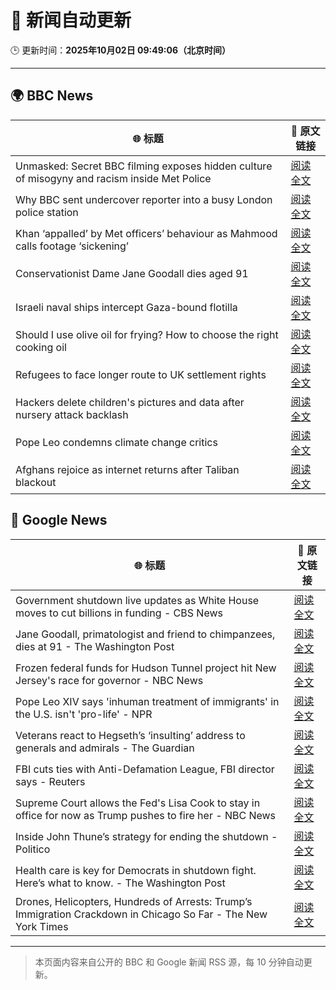 # 🧠 新闻自动更新

🕒 更新时间：**2025年10月02日 09:49:06（北京时间）**

---

## 🌍 BBC News

| 🌐 标题 | 🔗 原文链接 |
|--------|-------------|
| Unmasked: Secret BBC filming exposes hidden culture of misogyny and racism inside Met Police | [阅读全文](https://www.bbc.com/news/articles/cvgq06d44jyo?at_medium=RSS&at_campaign=rss) |
| Why BBC sent undercover reporter into a busy London police station | [阅读全文](https://www.bbc.com/news/articles/cvgn0rjyn2jo?at_medium=RSS&at_campaign=rss) |
| Khan ‘appalled’ by Met officers’ behaviour as Mahmood calls footage ‘sickening’ | [阅读全文](https://www.bbc.com/news/articles/c1mx28gyl29o?at_medium=RSS&at_campaign=rss) |
| Conservationist Dame Jane Goodall dies aged 91 | [阅读全文](https://www.bbc.com/news/articles/czrp24myrl7o?at_medium=RSS&at_campaign=rss) |
| Israeli naval ships intercept Gaza-bound flotilla | [阅读全文](https://www.bbc.com/news/articles/c0lk292jww4o?at_medium=RSS&at_campaign=rss) |
| Should I use olive oil for frying? How to choose the right cooking oil | [阅读全文](https://www.bbc.com/news/articles/cj3y7j2dz44o?at_medium=RSS&at_campaign=rss) |
| Refugees to face longer route to UK settlement rights | [阅读全文](https://www.bbc.com/news/articles/cddmpr21yr2o?at_medium=RSS&at_campaign=rss) |
| Hackers delete children's pictures and data after nursery attack backlash | [阅读全文](https://www.bbc.com/news/articles/c8rv83mrlyyo?at_medium=RSS&at_campaign=rss) |
| Pope Leo condemns climate change critics | [阅读全文](https://www.bbc.com/news/articles/cgl1pgr2zn8o?at_medium=RSS&at_campaign=rss) |
| Afghans rejoice as internet returns after Taliban blackout | [阅读全文](https://www.bbc.com/news/articles/c0jq2q5jnw3o?at_medium=RSS&at_campaign=rss) |

## 📰 Google News

| 🌐 标题 | 🔗 原文链接 |
|--------|-------------|
| Government shutdown live updates as White House moves to cut billions in funding - CBS News | [阅读全文](https://news.google.com/rss/articles/CBMijwFBVV95cUxQaHFLcW9oWWgzYy10ay1uZnFDbTV0WXBDVE5GM201a0lfX0ZoOVpMOFVaSHpINzBfTEVNMV9md1JraVFDV1EwYVVJRHN1MGhBcEU2R3h3eWxoMkZ3OHc4UjNvZS1jZWdVQ0FvWUpYNkhtbm9PY0RKbUViTFRiTjJsUlAyWVg0dV8wUXBtdkJ5SdIBlAFBVV95cUxOOFg0NFJ5NDNyNk5KRzQtd2ZjMjZQR1BMbnhyX3U4TU43aVBLWVoyOXgzM3lRMGhJcXRIWUlJNGtBYzYxb252eXBUUExxaWphbHpGOUxVLWFBTzZDOWd4NDlzY2dacVdZdFZxSDZWLVdTYjJyMzIwd3BJMDFVNWRyQzlJNWN3c2duWFZIWEo5dXRxdDIy?oc=5) |
| Jane Goodall, primatologist and friend to chimpanzees, dies at 91 - The Washington Post | [阅读全文](https://news.google.com/rss/articles/CBMie0FVX3lxTFB0NmtLU1RaOTAtVk1PSHM5cjZBamR3LWN4TlpxOXVGNlBMYTJNMklrOW55RzRpR0ltMjBZeGhiTXo0ZFpKMVBBLUw4VUlzZTBWM2tFNmJQVUJjcU1vOFRzV09WNXhJX09mVHJrWl92bTU5S3FyZGJqWXFXWQ?oc=5) |
| Frozen federal funds for Hudson Tunnel project hit New Jersey's race for governor - NBC News | [阅读全文](https://news.google.com/rss/articles/CBMisAFBVV95cUxNd01abkoxQVZNX05Rak5WMUlYTm85WTlVc2NXb0pIQmZvQTFLZkV6bGR2YlJzcEk1cERtWEJwcnlRQW5UaU5CeldTWm84ZVk4bWFXOU1qa3VxcE1UaGNKODNrTG84b2R1Rm9tb0V6UFlQWi1CV0RUb2F2ODYzeDJjOF9tUDJ6WWp2MEctNXNEX0xtV3FTdElBa3d5aWxncDRGdXRfUTh6VEZUZU1pNjlaZtIBVkFVX3lxTE1VZFlkUUNjVU9OcEM5OUw1dTFqbWxGZHBCYlJzeXVqZHZvdlBDSHAtSGd2eXQ5Y0F2blJFRzdmaWxmLU1KbmVJdEVPTmVFazk1aTZwdnBn?oc=5) |
| Pope Leo XIV says 'inhuman treatment of immigrants' in the U.S. isn't 'pro-life' - NPR | [阅读全文](https://news.google.com/rss/articles/CBMiuwFBVV95cUxQU0xmWEtDNUhQQy1tMDFycjRLQUpCS1lmOG04V1hCUTVoU3p6a3hUVjd2VnBLOGlYbzBxQXpqejB6bjk3ZGZoZE8xOUQ5SnhPUnhDSmhkQzZCYlh2Qzk1V0FkamZ3Rm5naEN6LVREa2o1bU1lSnQ5NEV2TVZ3VWVfR3lERkh0cUE4NTlVMFNXejQ2S2ZZeHNCMlFuUWNNaWNEYWhqQ2NyR05wM1BPcU4wUDVoTjM1Qm9xbVFj?oc=5) |
| Veterans react to Hegseth’s ‘insulting’ address to generals and admirals - The Guardian | [阅读全文](https://news.google.com/rss/articles/CBMilgFBVV95cUxOYzhkQnBfS3dmblNzRDVIeG9Sa0lwNHIweFFmTFphWTBPWDQzYWZfbWp2V1J0alRJaDlRei13MTUxd3ctVXFxRmpMVW9URnBCd3FRLXdwenpQQ1hycW1hRWhTQW9CLWhGUXVReEtUREpPWW1nYmp6RHV5VGJTdlVxcVhMSV9kRDlXdC1ZbkNNdmNrdGl6S1E?oc=5) |
| FBI cuts ties with Anti-Defamation League, FBI director says - Reuters | [阅读全文](https://news.google.com/rss/articles/CBMijwFBVV95cUxNMU9NNUp5V2d4TEswaFRwSVdXN09PY0l0SWtVZWFBOGx0cFZHeUtUWGt4ckZVUUpVU2hTMVRBeU9raDdZOXVZTU1PcDJUWHhZS0NsZmZCYS0wbGJIT0FDenRFUDlXOUUtWE9sREg0SzdrZG9jdk9vSHp2WWFwMVlHT1YxTUxHdXFFbjR2OWFFUQ?oc=5) |
| Supreme Court allows the Fed's Lisa Cook to stay in office for now as Trump pushes to fire her - NBC News | [阅读全文](https://news.google.com/rss/articles/CBMivgFBVV95cUxPQUdzTnh1SmRhVlpLTE1fS0lNd1Q3QUM0bFNqZkliUDl2Ri1RZ1Brbm4xckU1UTFyUTg2b2o1ZHhUODJveXpwclZzeVNsS0JYWGtuTHlhWE5yU2lLZmJ1SHNHMHpSQXVXSG05S29FcG9OT0J2bHFWRnNPeE0ySWh4QnhFUjZVVzYtanhxX29nRGpTYmpSa3l5RFBWRmhkSWNqbzRMU2ZrRXlkeXYydHBJQWdyRTRWdWlMWl9DX09B0gFWQVVfeXFMTXBiZzlZemxGTWt3SUNnQ2xnajhrWENiV1RpRnVhM0VkNHBBZlhOVG1QNjdfME5pWHpwYlR0dmYzSTM5X05ZU2Mza21sOS00RU03VmdzdHc?oc=5) |
| Inside John Thune’s strategy for ending the shutdown - Politico | [阅读全文](https://news.google.com/rss/articles/CBMihgFBVV95cUxNRUNDajhpQmZTcmVmVWlEZktKMVFhYkNxUks0Sy02UXh4Mm42dk5MdklpMmRnLTliS19odXdIcWhXeFZtaWJHTzA2NHFTSmFIcVRTa0pSdVFrbE44cTdUbGlITWtxZ1JnWnBVcWtuSmx3V2RTMWp6ZU1IOU13LW9xSzg4bmlmUQ?oc=5) |
| Health care is key for Democrats in shutdown fight. Here’s what to know. - The Washington Post | [阅读全文](https://news.google.com/rss/articles/CBMiqAFBVV95cUxQRDRyelp0T0JyZTJQSmFBZHFuRzU3Y2NJN0FOYXBUTF9lWWE5ZnJVQ2Ffa2R0R1AwRV8zMjY0LTk3VHA1TlB0ZVk0SVZ3TnVubGV6TjhSbndFNTRJQ3hYcmJrcDBnMGdhMENJUTAtMFQ3NlQ5R2l0WjNzQm5XYmI1NEdHc3ZyZFhZdEZsYmIxYktub2pGMC1NZ0ZMZjBEZkFXN2FWQmQwZ1E?oc=5) |
| Drones, Helicopters, Hundreds of Arrests: Trump’s Immigration Crackdown in Chicago So Far - The New York Times | [阅读全文](https://news.google.com/rss/articles/CBMiiwFBVV95cUxPR1VvWmlQZEVDUEkwTDJkeVh3d2dEV2hsbTdaWEZrLWdBcUpKOFBVWGpBcklubkIwUG90aVpIRG52VU0ybDQ0dzFiNmhTeVdoUzF2YWhzXzZoNHBGcW5HTDV3ZjRrRS1PeXR6ckhwQWY1Y2RxU1RSVi1vZmtTVVp6bjJqZkQ2bmpQZjBJ?oc=5) |

---
> 本页面内容来自公开的 BBC 和 Google 新闻 RSS 源，每 10 分钟自动更新。